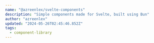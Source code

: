 ```yaml
---
name: "@azreenlex/svelte-components"
description: "Simple components made for Svelte, built using Bun"
author: "azreenlex"
updated: "2024-05-26T02:45:46.852Z"
tags: 
  - component-library
---
```

